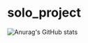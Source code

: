 # solo_project

![Anurag's GitHub stats](https://github-readme-stats.vercel.app/api?username=Jinwinsor&show_icons=true&theme=radical)
